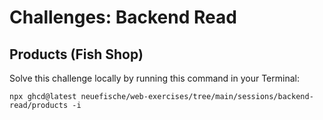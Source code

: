 # Challenges: Backend Read

## Products (Fish Shop)

Solve this challenge locally by running this command in your Terminal:

```
npx ghcd@latest neuefische/web-exercises/tree/main/sessions/backend-read/products -i
```
